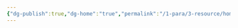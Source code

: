 ```yaml
---
{"dg-publish":true,"dg-home":"true","permalink":"/1-para/3-resource/home/","tags":["gardenEntry"],"dgPassFrontmatter":true}
---
```


